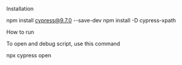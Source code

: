 Installation

npm install cypress@9.7.0 --save-dev
npm install -D cypress-xpath

How to run

To open and debug script, use this command

npx cypress open
